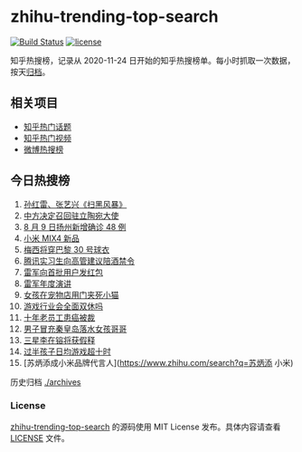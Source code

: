 # zhihu-trending-top-search

[![Build Status](https://github.com/justjavac/zhihu-trending-top-search/workflows/ci/badge.svg?branch=main)](https://github.com/justjavac/zhihu-trending-top-search/actions)
[![license](https://img.shields.io/github/license/justjavac/zhihu-trending-top-search)](https://github.com/justjavac/zhihu-trending-top-search/blob/main/LICENSE)

知乎热搜榜，记录从 2020-11-24 日开始的知乎热搜榜单。每小时抓取一次数据，按天[归档](./archives)。

## 相关项目

- [知乎热门话题](https://github.com/justjavac/zhihu-trending-hot-questions)
- [知乎热门视频](https://github.com/justjavac/zhihu-trending-hot-video)
- [微博热搜榜](https://github.com/justjavac/weibo-trending-hot-search)

## 今日热搜榜

<!-- BEGIN -->
<!-- 最后更新时间 Thu Aug 12 2021 09:54:34 GMT+0800 (China Standard Time) -->

1. [孙红雷、张艺兴《扫黑风暴》](https://www.zhihu.com/search?q=扫黑风暴)
1. [中方决定召回驻立陶宛大使](https://www.zhihu.com/search?q=立陶宛)
1. [8 月 9 日扬州新增确诊 48 例](https://www.zhihu.com/search?q=扬州疫情)
1. [小米 MIX4 新品](https://www.zhihu.com/search?q=小米mix4)
1. [梅西将穿巴黎 30 号球衣](https://www.zhihu.com/search?q=梅西)
1. [腾讯实习生向高管建议陪酒禁令](https://www.zhihu.com/search?q=腾讯实习生)
1. [雷军向首批用户发红包](https://www.zhihu.com/search?q=雷军)
1. [雷军年度演讲](https://www.zhihu.com/search?q=雷军)
1. [女孩在宠物店用门夹死小猫](https://www.zhihu.com/search?q=女孩虐猫)
1. [游戏行业会全面双休吗](https://www.zhihu.com/search?q=游戏行业)
1. [十年老员工患癌被裁](https://www.zhihu.com/search?q=游戏行业)
1. [男子冒充秦皇岛落水女孩哥哥](https://www.zhihu.com/search?q=秦皇岛落水女孩哥哥)
1. [三星李在镕将获假释](https://www.zhihu.com/search?q=李在镕)
1. [过半孩子日均游戏超十时](https://www.zhihu.com/search?q=网络游戏)
1. [苏炳添成小米品牌代言人](https://www.zhihu.com/search?q=苏炳添 小米)

<!-- END -->

历史归档 [./archives](./archives)

### License

[zhihu-trending-top-search](https://github.com/justjavac/zhihu-trending-top-search)
的源码使用 MIT License 发布。具体内容请查看 [LICENSE](./LICENSE) 文件。

